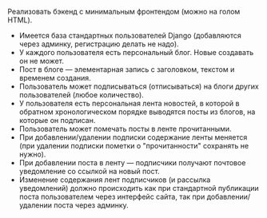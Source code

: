 Реализовать бэкенд с минимальным фронтендом (можно на голом HTML).

* Имеется база стандартных пользователей Django (добавляются через админку, регистрацию делать не надо).
* У каждого пользователя есть персональный блог. Новые создавать он не может.
* Пост в блоге — элементарная запись с заголовком, текстом и временем создания.
* Пользователь может подписываться (отписываться) на блоги других пользователей (любое количество).
* У пользователя есть персональная лента новостей, в которой в обратном хронологическом порядке выводятся посты из блогов, на которые он подписан.
* Пользователь может помечать посты в ленте прочитанными.
* При добавлении/удалении подписки содержание ленты меняется (при удалении подписки пометки о "прочитанности" сохранять не нужно).
* При добавлении поста в ленту — подписчики получают почтовое уведомление со ссылкой на новый пост.
* Изменение содержания лент подписчиков (и рассылка уведомлений) должно происходить как при стандартной публикации поста пользователем через интерфейс сайта, так при добавлении/удалении поста через админку.